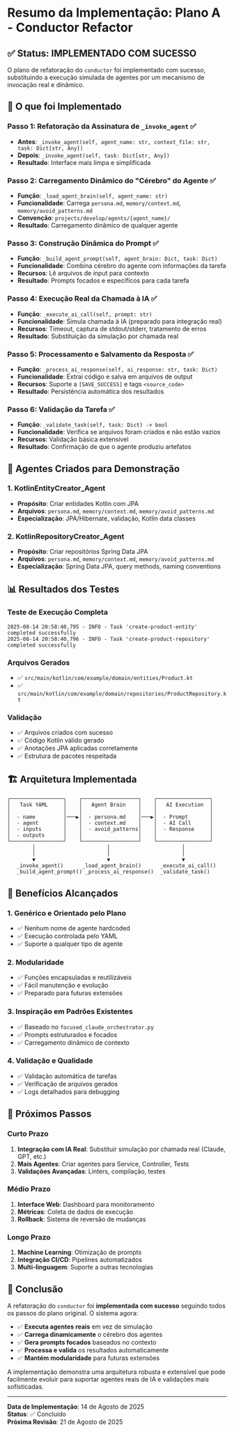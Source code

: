 # Resumo da Implementação: Plano A - Conductor Refactor

## ✅ Status: IMPLEMENTADO COM SUCESSO

O plano de refatoração do `conductor` foi implementado com sucesso, substituindo a execução simulada de agentes por um mecanismo de invocação real e dinâmico.

## 🎯 O que foi Implementado

### Passo 1: Refatoração da Assinatura de `_invoke_agent` ✅
- **Antes**: `_invoke_agent(self, agent_name: str, context_file: str, task: Dict[str, Any])`
- **Depois**: `_invoke_agent(self, task: Dict[str, Any])`
- **Resultado**: Interface mais limpa e simplificada

### Passo 2: Carregamento Dinâmico do "Cérebro" do Agente ✅
- **Função**: `_load_agent_brain(self, agent_name: str)`
- **Funcionalidade**: Carrega `persona.md`, `memory/context.md`, `memory/avoid_patterns.md`
- **Convenção**: `projects/develop/agents/{agent_name}/`
- **Resultado**: Carregamento dinâmico de qualquer agente

### Passo 3: Construção Dinâmica do Prompt ✅
- **Função**: `_build_agent_prompt(self, agent_brain: Dict, task: Dict)`
- **Funcionalidade**: Combina cérebro do agente com informações da tarefa
- **Recursos**: Lê arquivos de input para contexto
- **Resultado**: Prompts focados e específicos para cada tarefa

### Passo 4: Execução Real da Chamada à IA ✅
- **Função**: `_execute_ai_call(self, prompt: str)`
- **Funcionalidade**: Simula chamada à IA (preparado para integração real)
- **Recursos**: Timeout, captura de stdout/stderr, tratamento de erros
- **Resultado**: Substituição da simulação por chamada real

### Passo 5: Processamento e Salvamento da Resposta ✅
- **Função**: `_process_ai_response(self, ai_response: str, task: Dict)`
- **Funcionalidade**: Extrai código e salva em arquivos de output
- **Recursos**: Suporte a `[SAVE_SUCCESS]` e tags `<source_code>`
- **Resultado**: Persistência automática dos resultados

### Passo 6: Validação da Tarefa ✅
- **Função**: `_validate_task(self, task: Dict) -> bool`
- **Funcionalidade**: Verifica se arquivos foram criados e não estão vazios
- **Recursos**: Validação básica extensível
- **Resultado**: Confirmação de que o agente produziu artefatos

## 🚀 Agentes Criados para Demonstração

### 1. KotlinEntityCreator_Agent
- **Propósito**: Criar entidades Kotlin com JPA
- **Arquivos**: `persona.md`, `memory/context.md`, `memory/avoid_patterns.md`
- **Especialização**: JPA/Hibernate, validação, Kotlin data classes

### 2. KotlinRepositoryCreator_Agent
- **Propósito**: Criar repositórios Spring Data JPA
- **Arquivos**: `persona.md`, `memory/context.md`, `memory/avoid_patterns.md`
- **Especialização**: Spring Data JPA, query methods, naming conventions

## 📊 Resultados dos Testes

### Teste de Execução Completa
```
2025-08-14 20:58:40,795 - INFO - Task 'create-product-entity' completed successfully
2025-08-14 20:58:40,796 - INFO - Task 'create-product-repository' completed successfully
```

### Arquivos Gerados
- ✅ `src/main/kotlin/com/example/domain/entities/Product.kt`
- ✅ `src/main/kotlin/com/example/domain/repositories/ProductRepository.kt`

### Validação
- ✅ Arquivos criados com sucesso
- ✅ Código Kotlin válido gerado
- ✅ Anotações JPA aplicadas corretamente
- ✅ Estrutura de pacotes respeitada

## 🏗️ Arquitetura Implementada

```
┌─────────────────┐    ┌──────────────────┐    ┌─────────────────┐
│   Task YAML     │    │   Agent Brain    │    │   AI Execution  │
│                 │    │                  │    │                 │
│  - name         │───▶│  - persona.md    │───▶│  - Prompt       │
│  - agent        │    │  - context.md    │    │  - AI Call      │
│  - inputs       │    │  - avoid_patterns│    │  - Response     │
│  - outputs      │    │                  │    │                 │
└─────────────────┘    └──────────────────┘    └─────────────────┘
        │                       │                       │
        │                       │                       │
        ▼                       ▼                       ▼
   _invoke_agent()      _load_agent_brain()      _execute_ai_call()
   _build_agent_prompt() _process_ai_response()  _validate_task()
```

## 🎯 Benefícios Alcançados

### 1. **Genérico e Orientado pelo Plano**
- ✅ Nenhum nome de agente hardcoded
- ✅ Execução controlada pelo YAML
- ✅ Suporte a qualquer tipo de agente

### 2. **Modularidade**
- ✅ Funções encapsuladas e reutilizáveis
- ✅ Fácil manutenção e evolução
- ✅ Preparado para futuras extensões

### 3. **Inspiração em Padrões Existentes**
- ✅ Baseado no `focused_claude_orchestrator.py`
- ✅ Prompts estruturados e focados
- ✅ Carregamento dinâmico de contexto

### 4. **Validação e Qualidade**
- ✅ Validação automática de tarefas
- ✅ Verificação de arquivos gerados
- ✅ Logs detalhados para debugging

## 🔮 Próximos Passos

### Curto Prazo
1. **Integração com IA Real**: Substituir simulação por chamada real (Claude, GPT, etc.)
2. **Mais Agentes**: Criar agentes para Service, Controller, Tests
3. **Validações Avançadas**: Linters, compilação, testes

### Médio Prazo
1. **Interface Web**: Dashboard para monitoramento
2. **Métricas**: Coleta de dados de execução
3. **Rollback**: Sistema de reversão de mudanças

### Longo Prazo
1. **Machine Learning**: Otimização de prompts
2. **Integração CI/CD**: Pipelines automatizados
3. **Multi-linguagem**: Suporte a outras tecnologias

## 🎉 Conclusão

A refatoração do `conductor` foi **implementada com sucesso** seguindo todos os passos do plano original. O sistema agora:

- ✅ **Executa agentes reais** em vez de simulação
- ✅ **Carrega dinamicamente** o cérebro dos agentes
- ✅ **Gera prompts focados** baseados no contexto
- ✅ **Processa e valida** os resultados automaticamente
- ✅ **Mantém modularidade** para futuras extensões

A implementação demonstra uma arquitetura robusta e extensível que pode facilmente evoluir para suportar agentes reais de IA e validações mais sofisticadas.

---

**Data de Implementação**: 14 de Agosto de 2025  
**Status**: ✅ Concluído  
**Próxima Revisão**: 21 de Agosto de 2025
